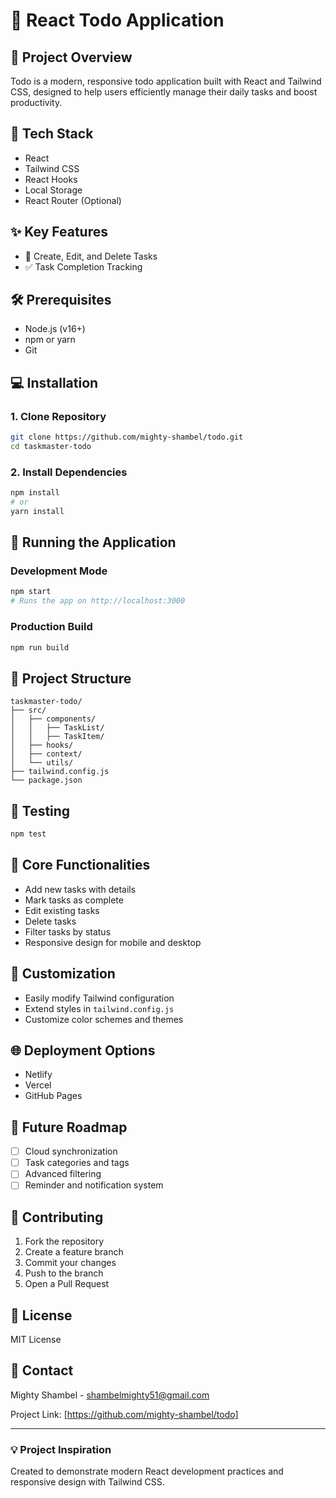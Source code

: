 # 📝 React Todo Application

## 🌟 Project Overview
Todo is a modern, responsive todo application built with React and Tailwind CSS, designed to help users efficiently manage their daily tasks and boost productivity.

## 🚀 Tech Stack
- React
- Tailwind CSS
- React Hooks
- Local Storage
- React Router (Optional)

## ✨ Key Features
- 🎯 Create, Edit, and Delete Tasks
- ✅ Task Completion Tracking


## 🛠 Prerequisites
- Node.js (v16+)
- npm or yarn
- Git

## 💻 Installation

### 1. Clone Repository
```bash
git clone https://github.com/mighty-shambel/todo.git
cd taskmaster-todo
```

### 2. Install Dependencies
```bash
npm install
# or
yarn install
```

## 🚀 Running the Application

### Development Mode
```bash
npm start
# Runs the app on http://localhost:3000
```

### Production Build
```bash
npm run build
```

## 📂 Project Structure
```
taskmaster-todo/
├── src/
│   ├── components/
│   │   ├── TaskList/
│   │   ├── TaskItem/
│   ├── hooks/
│   ├── context/
│   └── utils/
├── tailwind.config.js
└── package.json
```

## 🧪 Testing
```bash
npm test
```

## 🌈 Core Functionalities
- Add new tasks with details
- Mark tasks as complete
- Edit existing tasks
- Delete tasks
- Filter tasks by status
- Responsive design for mobile and desktop

## 🔧 Customization
- Easily modify Tailwind configuration
- Extend styles in `tailwind.config.js`
- Customize color schemes and themes

## 🌐 Deployment Options
- Netlify
- Vercel
- GitHub Pages

## 🔮 Future Roadmap
- [ ] Cloud synchronization
- [ ] Task categories and tags
- [ ] Advanced filtering
- [ ] Reminder and notification system

## 🤝 Contributing
1. Fork the repository
2. Create a feature branch
3. Commit your changes
4. Push to the branch
5. Open a Pull Request

## 📄 License
MIT License

## 📧 Contact
Mighty Shambel - shambelmighty51@gmail.com

Project Link: [https://github.com/mighty-shambel/todo]

---

### 💡 Project Inspiration
Created to demonstrate modern React development practices and responsive design with Tailwind CSS.
